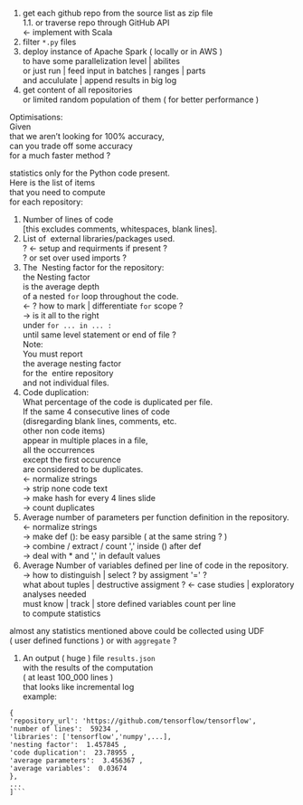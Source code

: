 1. get each github repo from the source list as zip file  
    1.1. or traverse repo through GitHub API  
    <- implement with Scala  
2. filter `*.py` files  
3. deploy instance of Apache Spark ( locally or in AWS )  
   to have some parallelization level | abilites  
   or just run | feed input in batches | ranges | parts  
   and accululate | append results in big log  
4. get content of all repositories  
   or limited random population of them ( for better performance )  
   
Optimisations:  
  Given  
  that we aren’t looking for 100% accuracy,  
  can you trade off some accuracy  
  for a much faster method ?

statistics ​only for the Python code​ present.  
Here is the list of items  
that you need to compute  
for each repository:
1. Number of lines of code​  
   [this excludes comments, whitespaces, blank lines].
2. List of ​ external libraries/packages​ used.  
   ? <- setup and requirments if present ?  
   ? or set over used imports ?
3. The ​ Nesting factor for the repository:  
   the Nesting factor  
   is the average depth  
   of a nested `for` loop throughout the code.  
   <- ? how to mark | differentiate `for` scope ?  
      -> is it all to the right   
         under `for ... in ... :`  
         until same level statement or end of file ?  
   Note:  
     You must report  
     the average nesting factor  
     for the ​ entire repository​  
     and not individual files.
4. Code duplication:  
   What percentage of the code is duplicated per file.  
   If the same 4 consecutive lines of code  
   (disregarding blank lines, comments, etc.  
   other non code items)  
   appear in multiple places in a file,  
   all the occurrences  
   except the first occurence  
   are considered to be duplicates.  
   <- normalize strings  
      -> strip none code text  
      -> make hash for every 4 lines slide  
      -> count duplicates 
5. Average number of parameters per function definition in the repository.  
   <- normalize strings  
      -> make def <function name>(): be easy parsible ( at the same string ? )  
      -> combine / extract / count ',' inside () after def  
      -> deal with * and ',' in default values 
6. Average Number of variables defined per line of code in the repository.  
    -> how to distinguish | select ? by assigment '=' ?  
       what about tuples | destructive assigment ? 
    <- case studies | exploratory analyses needed  
    must know | track | store defined variables count per line  
    to compute statistics  

almost any statistics mentioned above could be collected using UDF  
( user defined functions ) or with `aggregate` ?
    
1. An output ( huge ) file `results.json`  
   with the results of the computation  
   ( at least 100_000 lines )  
   that looks like incremental log  
   example:  
```[
{
'repository_url': 'https://github.com/tensorflow/tensorflow',
'number of lines': ​ 59234​ ,
'libraries': ['tensorflow','numpy',...],
'nesting factor': ​ 1.457845​ ,
'code duplication': ​ 23.78955​ ,
'average parameters': ​ 3.456367​ ,
'average variables': ​ 0.03674
}, 
...
]```
